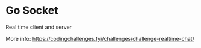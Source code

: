 # Go Socket

Real time client and server

More info: https://codingchallenges.fyi/challenges/challenge-realtime-chat/
